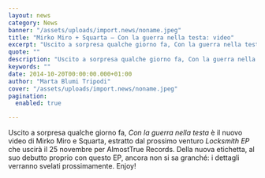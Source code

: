 ```yaml
---
layout: news
category: News
banner: "/assets/uploads/import.news/noname.jpeg"
title: "Mirko Miro + Squarta – Con la guerra nella testa: video"
excerpt: "Uscito a sorpresa qualche giorno fa, Con la guerra nella testa è il nuovo video di Mirko Miro e Squarta, estratto dal prossimo venturo Locksmith EP che uscirà il 25 novembre per AlmostTrue Records. Della nuova etichetta, al suo debutto proprio con questo EP, ancora non si sa granché: i dettagli verranno svelati prossimamente. Enjoy!"
quote: ""
description: "Uscito a sorpresa qualche giorno fa, Con la guerra nella testa è il nuovo video di Mirko Miro e Squarta, estratto dal prossimo venturo Locksmith EP che uscirà il 25 novembre per AlmostTrue Records. Della nuova etichetta, al suo debutto proprio con questo EP, ancora non si sa granché: i dettagli verranno svelati prossimamente. Enjoy!"
keywords: ""
date: 2014-10-20T00:00:00.000+01:00
author: "Marta Blumi Tripodi"
cover: "/assets/uploads/import.news/noname.jpeg"
pagination:
  enabled: true

---
```


[](https://hotmc.com/wp-content/uploads/2014/10/noname.jpeg)

Uscito a sorpresa qualche giorno fa, _Con la guerra nella testa_ è il nuovo video di Mirko Miro e Squarta, estratto dal prossimo venturo _Locksmith EP_ che uscirà il 25 novembre per AlmostTrue Records. Della nuova etichetta, al suo debutto proprio con questo EP, ancora non si sa granché: i dettagli verranno svelati prossimamente. Enjoy!